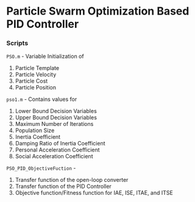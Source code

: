 # Particle Swarm Optimization Based PID Controller


### Scripts
```PSO.m``` - Variable Initialization of 
1. Particle Template
2. Particle Velocity
3. Particle Cost
4. Particle Position

```pso1.m``` - Contains values for 
1. Lower Bound Decision Variables
2. Upper Bound Decision Variables
3. Maximum Number of Iterations
4. Population Size
5. Inertia Coefficient
6. Damping Ratio of Inertia Coefficient 
7. Personal Acceleration Coefficient
8. Social Acceleration Coefficient


```PSO_PID_ObjectiveFuction``` - 
1. Transfer function of the open-loop converter
2. Transfer function of the PID Controller
3. Objective function/Fitness function for IAE, ISE, ITAE, and ITSE
